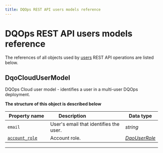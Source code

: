 ```yaml
---
title: DQOps REST API users models reference
---
```

# DQOps REST API users models reference
The references of all objects used by [users](../operations/users.md) REST API operations are listed below.


## DqoCloudUserModel
DQOps Cloud user model - identifies a user in a multi-user DQOps deployment.


**The structure of this object is described below**


|&nbsp;Property&nbsp;name&nbsp;|&nbsp;Description&nbsp;&nbsp;&nbsp;&nbsp;&nbsp;&nbsp;&nbsp;&nbsp;&nbsp;&nbsp;&nbsp;&nbsp;&nbsp;&nbsp;&nbsp;&nbsp;&nbsp;&nbsp;&nbsp;&nbsp;&nbsp;|&nbsp;Data&nbsp;type&nbsp;|
|---------------|---------------------------------|-----------|
|<span class="no-wrap-code">`email`</span>|User's email that identifies the user.|*string*|
|<span class="no-wrap-code">[`account_role`](./environment.md#dqouserrole)</span>|Account role.|*[DqoUserRole](./environment.md#dqouserrole)*|


___

